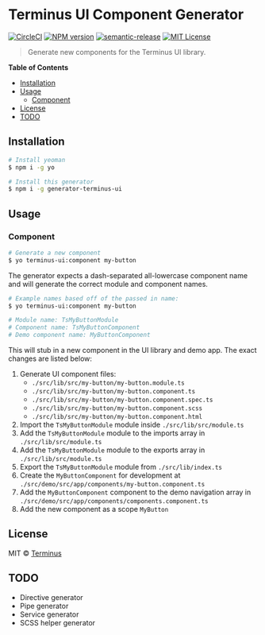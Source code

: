 # Terminus UI Component Generator

[![CircleCI][circle-badge]][circle-link] [![NPM version][npm-image]][npm-url] [![semantic-release][semantic-release-badge]][semantic-release] [![MIT License][license-image]][license-url]

> Generate new components for the Terminus UI library.


<!-- START doctoc generated TOC please keep comment here to allow auto update -->
<!-- DON'T EDIT THIS SECTION, INSTEAD RE-RUN doctoc TO UPDATE -->
**Table of Contents**

- [Installation](#installation)
- [Usage](#usage)
  - [Component](#component)
- [License](#license)
- [TODO](#todo)

<!-- END doctoc generated TOC please keep comment here to allow auto update -->


## Installation

```bash
# Install yeoman
$ npm i -g yo

# Install this generator
$ npm i -g generator-terminus-ui
```

## Usage


### Component

```bash
# Generate a new component
$ yo terminus-ui:component my-button
```

The generator expects a dash-separated all-lowercase component name and will generate the correct
module and component names.

```bash
# Example names based off of the passed in name:
$ yo terminus-ui:component my-button

# Module name: TsMyButtonModule
# Component name: TsMyButtonComponent
# Demo component name: MyButtonComponent
```

This will stub in a new component in the UI library and demo app. The exact changes are listed
below:

1. Generate UI component files:
    - `./src/lib/src/my-button/my-button.module.ts`
    - `./src/lib/src/my-button/my-button.component.ts`
    - `./src/lib/src/my-button/my-button.component.spec.ts`
    - `./src/lib/src/my-button/my-button.component.scss`
    - `./src/lib/src/my-button/my-button.component.html`
1. Import the `TsMyButtonModule` module inside `./src/lib/src/module.ts`
1. Add the `TsMyButtonModule` module to the imports array in `./src/lib/src/module.ts`
1. Add the `TsMyButtonModule` module to the exports array in `./src/lib/src/module.ts`
1. Export the `TsMyButtonModule` module from `./src/lib/index.ts`
1. Create the `MyButtonComponent` for development at `./src/demo/src/app/components/my-button.component.ts`
1. Add the `MyButtonComponent` component to the demo navigation array in `./src/demo/src/app/components/components.component.ts`
1. Add the new component as a scope `MyButton`


## License

MIT © [Terminus][license-url]


## TODO

- Directive generator
- Pipe generator
- Service generator
- SCSS helper generator


[npm-image]: https://badge.fury.io/js/generator-terminus-ui.svg
[npm-url]: https://npmjs.org/package/generator-terminus-ui
[semantic-release-badge]: https://img.shields.io/badge/%20%20%F0%9F%93%A6%F0%9F%9A%80-semantic--release-e10079.svg
[semantic-release]: https://github.com/semantic-release/semantic-release
[terminus-ui]: https://github.com/GetTerminus/terminus-ui
[yeoman]: http://yeoman.io
[license-image]: http://img.shields.io/badge/license-MIT-blue.svg
[license-url]: LICENSE
[circle-badge]: https://circleci.com/gh/GetTerminus/generator-terminus-ui/tree/master.svg?style=shield
[circle-link]: https://circleci.com/gh/GetTerminus/generator-terminus-ui/tree/master
